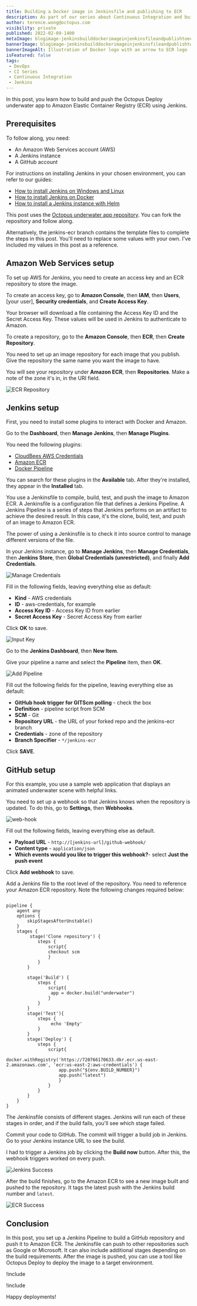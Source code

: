 ```yaml
---
title: Building a Docker image in Jenkinsfile and publishing to ECR
description: As part of our series about Continuous Integration and build servers, learn how to build a Docker image in Jenkinsfile and publish to ECR.
author: terence.wong@octopus.com
visibility: private
published: 2022-02-09-1400
metaImage: blogimage-jenkinsbuilddockerimageinjenkinsfileandpublishtoecr-2022.png
bannerImage: blogimage-jenkinsbuilddockerimageinjenkinsfileandpublishtoecr-2022.png
bannerImageAlt: Illustration of Docker logo with an arrow to ECR logo
isFeatured: false
tags:
 - DevOps
 - CI Series
 - Continuous Integration
 - Jenkins
---
```


In this post, you learn how to build and push the Octopus Deploy underwater app to Amazon Elastic Container Registry (ECR) using Jenkins. 
 
## Prerequisites
 
To follow along, you need:

- An Amazon Web Services account (AWS)
- A Jenkins instance
- A GitHub account

For instructions on installing Jenkins in your chosen environment, you can refer to our guides:

- [How to install Jenkins on Windows and Linux](https://octopus.com/blog/jenkins-install-guide-windows-linux)
- [How to install Jenkins on Docker](https://octopus.com/blog/jenkins-docker-install-guide)
- [How to install a Jenkins instance with Helm](https://octopus.com/blog/jenkins-helm-install-guide)

This post uses the [Octopus underwater app repository](https://github.com/OctopusSamples/octopus-underwater-app). You can fork the repository and follow along. 

Alternatively, the jenkins-ecr branch contains the template files to complete the steps in this post. You'll need to replace some values with your own. I've included my values in this post as a reference.

## Amazon Web Services setup

To set up AWS for Jenkins, you need to create an access key and an ECR repository to store the image.

To create an access key, go to **Amazon Console**, then **IAM**, then **Users**, [your user], **Security credentials**, and **Create Access Key**.

Your browser will download a file containing the Access Key ID and the Secret Access Key. These values will be used in Jenkins to authenticate to Amazon.

To create a repository, go to the **Amazon Console**, then **ECR**, then **Create Repository**.

You need to set up an image repository for each image that you publish. Give the repository the same name you want the image to have. 

You will see your repository under **Amazon ECR**, then **Repositories**. Make a note of the zone it's in, in the URI field.

![ECR Repository](ecr-repository.png)

## Jenkins setup

First, you need to install some plugins to interact with Docker and Amazon. 

Go to the **Dashboard**, then **Manage Jenkins**, then **Manage Plugins**. 

You need the following plugins:

- [CloudBees AWS Credentials](https://plugins.jenkins.io/aws-credentials/)
- [Amazon ECR](https://plugins.jenkins.io/amazon-ecr/)
- [Docker Pipeline](https://plugins.jenkins.io/docker-workflow/)

You can search for these plugins in the **Available** tab. After they're installed, they appear in the **Installed** tab.

You use a Jenkinsfile to compile, build, test, and push the image to Amazon ECR. A Jenkinsfile is a configuration file that defines a Jenkins Pipeline. A Jenkins Pipeline is a series of steps that Jenkins performs on an artifact to achieve the desired result. In this case, it's the clone, build, test, and push of an image to Amazon ECR. 

The power of using a Jenkinsfile is to check it into source control to manage different versions of the file.

In your Jenkins instance, go to **Manage Jenkins**, then **Manage Credentials**, then **Jenkins Store**, then **Global Credentials (unrestricted)**, and finally **Add Credentials**.

![Manage Credentials](manage-credentials.png)

Fill in the following fields, leaving everything else as default:

- **Kind** - AWS credentials
- **ID** - aws-credentials, for example
- **Access Key ID** - Access Key ID from earlier
- **Secret Access Key** - Secret Access Key from earlier 

Click **OK** to save.

![Input Key](input-key.png)

Go to the **Jenkins Dashboard**, then **New Item**.

Give your pipeline a name and select the **Pipeline** item, then **OK**.

![Add Pipeline](add-pipeline.png)

Fill out the following fields for the pipeline, leaving everything else as default:

- **GitHub hook trigger for GITScm polling** - check the box
- **Definition** - pipeline script from SCM
- **SCM** - Git
- **Repository URL** - the URL of your forked repo and the jenkins-ecr branch
- **Credentials** - zone of the repository
- **Branch Specifier** - `*/jenkins-ecr`

Click **SAVE**.

## GitHub setup

For this example, you use a sample web application that displays an animated underwater scene with helpful links.

You need to set up a webhook so that Jenkins knows when the repository is updated. To do this, go to **Settings**, then **Webhooks**.

![web-hook](webhook.png)

Fill out the following fields, leaving everything else as default.

- **Payload URL** - `http://[jenkins-url]/github-webhook/`
- **Content type** - `application/json`
- **Which events would you like to trigger this webhook?**- select **Just the push event**

Click **Add webhook** to save.

Add a Jenkins file to the root level of the repository. You need to reference your Amazon ECR repository. Note the following changes required below:

```

pipeline {
    agent any
    options {
        skipStagesAfterUnstable()
    }
    stages {
         stage('Clone repository') { 
            steps { 
                script{
                checkout scm
                }
            }
        }
        
        stage('Build') { 
            steps { 
                script{
                 app = docker.build("underwater")
                }
            }
        }
        stage('Test'){
            steps {
                 echo 'Empty'
            }
        }
        stage('Deploy') {
            steps {
                script{
                        docker.withRegistry('https://720766170633.dkr.ecr.us-east-2.amazonaws.com', 'ecr:us-east-2:aws-credentials') {
                    app.push("${env.BUILD_NUMBER}")
                    app.push("latest")
                    }
                }
            }
        }
    }
}
```

The Jenkinsfile consists of different stages. Jenkins will run each of these stages in order, and if the build fails, you'll see which stage failed. 

Commit your code to GitHub. The commit will trigger a build job in Jenkins. Go to your Jenkins instance URL to see the build.

I had to trigger a Jenkins job by clicking the **Build now** button. After this, the webhook triggers worked on every push.

![Jenkins Success](jenkins-success.png)

After the build finishes, go to the Amazon ECR to see a new image built and pushed to the repository. It tags the latest push with the Jenkins build number and `latest`.

![ECR Success](ecr-success.png)

## Conclusion

In this post, you set up a Jenkins Pipeline to build a GitHub repository and push it to Amazon ECR. The Jenkinsfile can push to other repositories such as Google or Microsoft. It can also include additional stages depending on the build requirements. After the image is pushed, you can use a tool like Octopus Deploy to deploy the image to a target environment.

!include <jenkins-webinar-jan-2022>

!include <q1-2022-newsletter-cta>

Happy deployments!